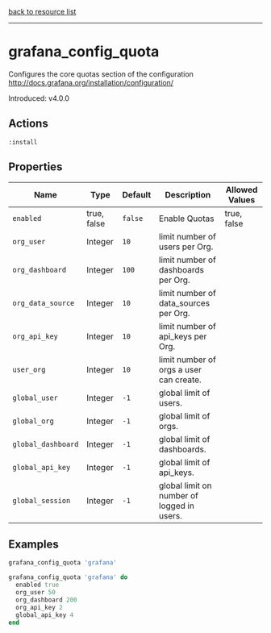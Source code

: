 [back to resource list](https://github.com/sous-chefs/grafana#resources)

---

# grafana_config_quota

Configures the core quotas section of the configuration <http://docs.grafana.org/installation/configuration/>

Introduced: v4.0.0

## Actions

`:install`

## Properties

| Name                      | Type        |  Default                    | Description                                             | Allowed Values
| ------------------------- | ----------- | --------------------------- | ------------------------------------------------------- | --------------- |
| `enabled`                 | true, false | `false`                     | Enable Quotas                                           | true, false
| `org_user`                | Integer     | `10`                        | limit number of users per Org.                          |
| `org_dashboard`           | Integer     | `100`                       | limit number of dashboards per Org.                     |
| `org_data_source`         | Integer     | `10`                        | limit number of data_sources per Org.                   |
| `org_api_key`             | Integer     | `10`                        | limit number of api_keys per Org.                       |
| `user_org`                | Integer     | `10`                        | limit number of orgs a user can create.                 |
| `global_user`             | Integer     | `-1`                        | global limit of users.                                  |
| `global_org`              | Integer     | `-1`                        | global limit of orgs.                                   |
| `global_dashboard`        | Integer     | `-1`                        | global limit of dashboards.                             |
| `global_api_key`          | Integer     | `-1`                        | global limit of api_keys.                               |
| `global_session`          | Integer     | `-1`                        | global limit on number of logged in users.              |

## Examples

```ruby
grafana_config_quota 'grafana'
```

```ruby
grafana_config_quota 'grafana' do
  enabled true
  org_user 50
  org_dashboard 200
  org_api_key 2
  global_api_key 4
end
```
